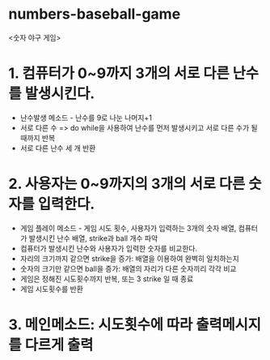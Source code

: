 # numbers-baseball-game

<숫자 야구 게임>

# 1. 컴퓨터가 0~9까지 3개의 서로 다른 난수를 발생시킨다.  
- 난수발생 메소드 - 난수를 9로 나눈 나머지+1
- 서로 다른 수 => do while을 사용하여 난수를 먼저 발생시키고 서로 다른 수가 될 때까지 반복
- 서로 다른 난수 세 개 반환

# 2. 사용자는 0~9까지의 3개의 서로 다른 숫자를 입력한다.
-  게임 플레이 메소드 - 게임 시도 횟수, 사용자가 입력하는 3개의 숫자 배열, 컴퓨터가 발생시킨 난수 배열, strike과 ball 개수 파악
- 컴퓨터가 발생시킨 난수와 사용자가 입력한 숫자를 비교한다.
- 자리의 크기까지 같으면 strike을 증가: 배열을 이용하여 완벽히 일치하는지
-  숫자의 크기만 같으면 ball을 증가: 배열의 자리가 다른 숫자끼리 각각 비교
- 게임은 정해진 시도횟수까지 반복, 또는 3 strike 일 때  종료
- 게임 시도횟수를 반환

# 3. 메인메소드: 시도횟수에 따라 출력메시지를 다르게 출력
